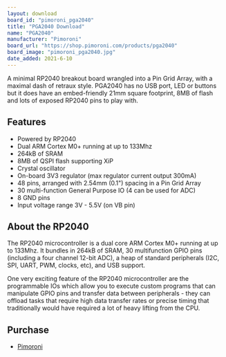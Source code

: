 ```yaml
---
layout: download
board_id: "pimoroni_pga2040"
title: "PGA2040 Download"
name: "PGA2040"
manufacturer: "Pimoroni"
board_url: "https://shop.pimoroni.com/products/pga2040"
board_image: "pimoroni_pga2040.jpg"
date_added: 2021-6-10
---
```


A minimal RP2040 breakout board wrangled into a Pin Grid Array, with a maximal dash of retraux style. PGA2040 has no USB port, LED or buttons but it does have an embed-friendly 21mm square footprint, 8MB of flash and lots of exposed RP2040 pins to play with.

## Features
* Powered by RP2040
* Dual ARM Cortex M0+ running at up to 133Mhz
* 264kB of SRAM
* 8MB of QSPI flash supporting XiP
* Crystal oscillator
* On-board 3V3 regulator (max regulator current output 300mA)
* 48 pins, arranged with 2.54mm (0.1") spacing in a Pin Grid Array
* 30 multi-function General Purpose IO (4 can be used for ADC)
* 8 GND pins
* Input voltage range 3V - 5.5V (on VB pin)

## About the RP2040
The RP2040 microcontroller is a dual core ARM Cortex M0+ running at up to 133Mhz. It bundles in 264kB of SRAM, 30 multifunction GPIO pins (including a four channel 12-bit ADC), a heap of standard peripherals (I2C, SPI, UART, PWM, clocks, etc), and USB support.

One very exciting feature of the RP2040 microcontroller are the programmable IOs which allow you to execute custom programs that can manipulate GPIO pins and transfer data between peripherals - they can offload tasks that require high data transfer rates or precise timing that traditionally would have required a lot of heavy lifting from the CPU.

## Purchase
* [Pimoroni](https://shop.pimoroni.com/products/pga2040)
